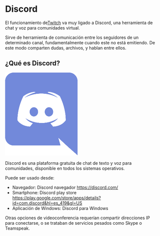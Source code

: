 
# Discord

El funcionamiento de[Twitch](twitch/index.md) va muy ligado a Discord, una herramienta de chat y voz para comunidades virtual.

Sirve de herramienta de comunicación entre los seguidores de un determinado canal, fundamentalmente cuando este no está emitiendo. De este modo comparten dudas, archivos, y hablan entre ellos.

## ¿Qué es Discord?

![imagen](media/image44.png)

Discord es una plataforma gratuita de chat de texto y voz para comunidades, disponible en todos los sistemas operativos.

Puede ser usado desde:

* Navegador: Discord navegador https://discord.com/
* Smartphone: Discord play store https://play.google.com/store/apps/details?id=com.discord&hl=es_419&gl=US
* Aplicación de Windows: Discord para Windows

Otras opciones de videoconferencia requerían compartir direcciones IP para conectarse, o se trataban de servicios pesados como Skype o Teamspeak.
